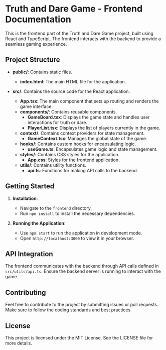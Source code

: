 # Truth and Dare Game - Frontend Documentation

This is the frontend part of the Truth and Dare Game project, built using React and TypeScript. The frontend interacts with the backend to provide a seamless gaming experience.

## Project Structure

- **public/**: Contains static files.
  - **index.html**: The main HTML file for the application.

- **src/**: Contains the source code for the React application.
  - **App.tsx**: The main component that sets up routing and renders the game interface.
  - **components/**: Contains reusable components.
    - **GameBoard.tsx**: Displays the game state and handles user interactions for truth or dare.
    - **PlayerList.tsx**: Displays the list of players currently in the game.
  - **context/**: Contains context providers for state management.
    - **GameContext.tsx**: Manages the global state of the game.
  - **hooks/**: Contains custom hooks for encapsulating logic.
    - **useGame.ts**: Encapsulates game logic and state management.
  - **styles/**: Contains CSS styles for the application.
    - **App.css**: Styles for the frontend application.
  - **utils/**: Contains utility functions.
    - **api.ts**: Functions for making API calls to the backend.

## Getting Started

1. **Installation**: 
   - Navigate to the `frontend` directory.
   - Run `npm install` to install the necessary dependencies.

2. **Running the Application**: 
   - Use `npm start` to run the application in development mode.
   - Open `http://localhost:3000` to view it in your browser.

## API Integration

The frontend communicates with the backend through API calls defined in `src/utils/api.ts`. Ensure the backend server is running to interact with the game.

## Contributing

Feel free to contribute to the project by submitting issues or pull requests. Make sure to follow the coding standards and best practices.

## License

This project is licensed under the MIT License. See the LICENSE file for more details.